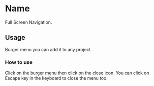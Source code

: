 # Name
Full Screen Navigation.

## Usage
Burger menu you can add it to any project.

### How to use
Click on the burger menu then click on the close icon.
You can click on Escape key in the keyboard to close the menu too.